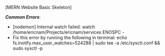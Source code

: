 [MERN Website Basic Skeleton]

***Common Errors***:

 - [nodemon] Internal watch failed: watch /home/ericnam/Projects/ericnam/services ENOSPC -
 - Fix this error by running the following in terminal:
   echo fs.inotify.max_user_watches=524288 | sudo tee -a /etc/sysctl.conf && sudo sysctl -p

